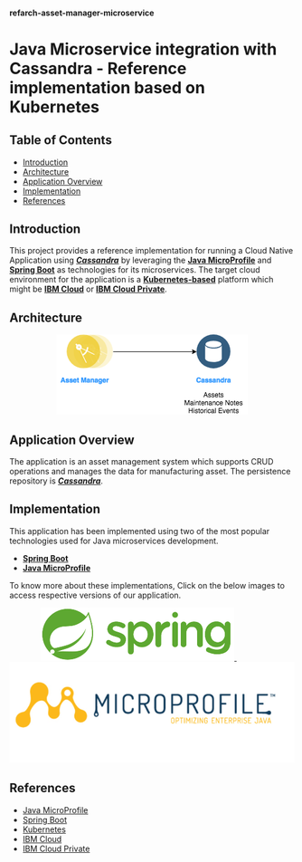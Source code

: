 #### refarch-asset-manager-microservice

# Java Microservice integration with Cassandra - Reference implementation based on Kubernetes

## Table of Contents

* [Introduction](#introduction)
* [Architecture](#architecture)
* [Application Overview](#application-overview)
* [Implementation](#implementation)
* [References](#references)

## Introduction

This project provides a reference implementation for running a Cloud Native Application using [***Cassandra***](http://cassandra.apache.org/) by leveraging the [**Java MicroProfile**](https://microprofile.io/) and [**Spring Boot**](https://projects.spring.io/spring-boot/) as technologies for its microservices. The target cloud environment for the application is a [**Kubernetes-based**](https://kubernetes.io/) platform which might be [**IBM Cloud**](https://www.ibm.com/cloud/) or [**IBM Cloud Private**](https://www.ibm.com/cloud-computing/products/ibm-cloud-private/).

## Architecture

<p align="center">
    <img src="images/assetmgr.png">
</p>

## Application Overview

The application is an asset management system which supports CRUD operations and manages the data for manufacturing asset. The persistence repository is [***Cassandra***](http://cassandra.apache.org/).

## Implementation

This application has been implemented using two of the most popular technologies used for Java microservices development.
- [**Spring Boot**](https://projects.spring.io/spring-boot/) 
- [**Java MicroProfile**](https://microprofile.io/)

To know more about these implementations, Click on the below images to access respective versions of our application.

<p align="center">
  <a href="https://github.com/ibm-cloud-architecture/refarch-asset-manager-microservice/tree/spring">
    <img src="images/spring_small.png">
  </a>
  &nbsp;&nbsp;&nbsp;&nbsp;&nbsp;&nbsp;&nbsp;&nbsp;&nbsp;&nbsp;&nbsp;&nbsp;
  <a href="https://github.com/ibm-cloud-architecture/refarch-asset-manager-microservice/tree/microprofile">
    <img src="images/microprofile_small.png">
  </a>
</p>

## References

- [Java MicroProfile](https://microprofile.io/)
- [Spring Boot](https://projects.spring.io/spring-boot/)
- [Kubernetes](https://kubernetes.io/)
- [IBM Cloud](https://www.ibm.com/cloud/)
- [IBM Cloud Private](https://www.ibm.com/cloud-computing/products/ibm-cloud-private/)

